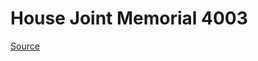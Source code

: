 # House Joint Memorial 4003

[Source](http://lawfilesext.leg.wa.gov/biennium/2021-22/Pdf/Bills/House%20Joint%20Memorials/4003-.pdf)